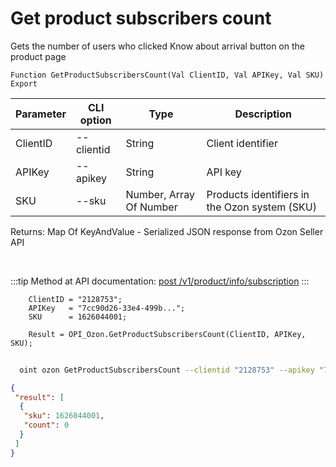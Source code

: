 ﻿---
sidebar_position: 16
---

# Get product subscribers count
 Gets the number of users who clicked Know about arrival button on the product page



`Function GetProductSubscribersCount(Val ClientID, Val APIKey, Val SKU) Export`

  | Parameter | CLI option | Type | Description |
  |-|-|-|-|
  | ClientID | --clientid | String | Client identifier |
  | APIKey | --apikey | String | API key |
  | SKU | --sku | Number, Array Of Number | Products identifiers in the Ozon system (SKU) |

  
  Returns:  Map Of KeyAndValue - Serialized JSON response from Ozon Seller API

<br/>

:::tip
Method at API documentation: [post /v1/product/info/subscription](https://docs.ozon.ru/api/seller/#operation/ProductAPI_GetProductInfoSubscription)
:::
<br/>


```bsl title="Code example"
    ClientID = "2128753";
    APIKey   = "7cc90d26-33e4-499b...";
    SKU      = 1626044001;

    Result = OPI_Ozon.GetProductSubscribersCount(ClientID, APIKey, SKU);
```



```sh title="CLI command example"
    
  oint ozon GetProductSubscribersCount --clientid "2128753" --apikey "7cc90d26-33e4-499b..." --sku %sku%

```

```json title="Result"
{
 "result": [
  {
   "sku": 1626044001,
   "count": 0
  }
 ]
}
```
